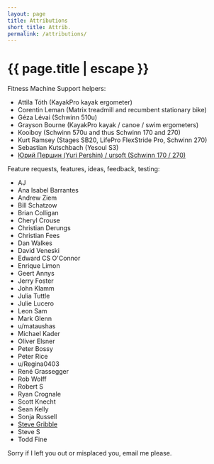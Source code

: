 ```yaml
---
layout: page
title: Attributions
short_title: Attrib.
permalink: /attributions/
---
```


<h1 class="page-title">{{ page.title | escape }}</h1>

<div class="section">
  <div class="row">
    <div class="col s12">
      Fitness Machine Support helpers:
    </div>
    <div class="col s12">
      <ul>
        <li>Attila Tóth (KayakPro kayak ergometer)</li>
        <li>Corentin Leman (Matrix treadmill and recumbent stationary bike)</li>
        <li>Géza Lévai (Schwinn 510u)</li>
        <li>Grayson Bourne (KayakPro kayak / canoe / swim ergometers)</li>
        <li>Kooiboy (Schwinn 570u and thus Schwinn 170 and 270)</li>
        <li>Kurt Ramsey (Stages SB20, LifePro FlexStride Pro, Schwinn 270)</li>
        <li>Sebastian Kutschbach (Yesoul S3)</li>
        <li><a href="https://github.com/ursoft/connectivity-samples/blob/main/BluetoothLeGatt/Application/src/main/java/com/example/android/bluetoothlegatt/BluetoothLeService.java">Юрий Першин (Yuri Pershin) / ursoft (Schwinn 170 / 270)</a></li>
      </ul>
    </div>
  </div>
</div>

<div class="section">
  <div class="row">
    <div class="col s12">
      Feature requests, features, ideas, feedback, testing:
    </div>
    <div class="col s12">
      <ul>
        <li>AJ</li>
        <li>Ana Isabel Barrantes</li>
        <li>Andrew Ziem</li>
        <li>Bill Schatzow</li>
        <li>Brian Colligan</li>
        <li>Cheryl Crouse</li>
        <li>Christian Derungs</li>
        <li>Christian Fees</li>
        <li>Dan Walkes</li>
        <li>David Veneski</li>
        <li>Edward CS O'Connor</li>
        <li>Enrique Limon</li>
        <li>Geert Annys</li>
        <li>Jerry Foster</li>
        <li>John Klamm</li>
        <li>Julia Tuttle</li>
        <li>Julie Lucero</li>
        <li>Leon Sam</li>
        <li>Mark Glenn</li>
        <li>u/mataushas</li>
        <li>Michael Kader</li>
        <li>Oliver Elsner</li>
        <li>Peter Bossy</li>
        <li>Peter Rice</li>
        <li>u/Regina0403</li>
        <li>René Grassegger</li>
        <li>Rob Wolff</li>
        <li>Robert S</li>
        <li>Ryan Crognale</li>
        <li>Scott Knecht</li>
        <li>Sean Kelly</li>
        <li>Sonja Russell</li>
        <li><a href="https://www.gribble.org/cycling/power_v_speed.html">Steve Gribble</a></li>
        <li>Steve S</li>
        <li>Todd Fine</li>
      </ul>
	  </div>
  </div>
</div>

<div class="section">
  <div class="row">
    <div class="col s12">
      Sorry if I left you out or misplaced you, email me please.
    </div>
  </div>
</div>

<div class="divider"></div>
